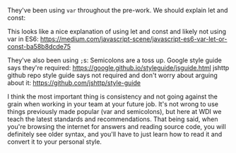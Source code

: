 They've been using `var` throughout the pre-work. We should explain let and
const:

This looks like a nice explanation of using let and const and likely not using var in ES6: https://medium.com/javascript-scene/javascript-es6-var-let-or-const-ba58b8dcde75

They've also been using `;`s:
Semicolons are a toss up.
Google style guide says they're required: https://google.github.io/styleguide/jsguide.html
jshttp github repo style guide says not required and don't worry about arguing about it: https://github.com/jshttp/style-guide

I think the most important thing is consistency and not going against the grain when working in your team at your future job. It's not wrong to use things previously made popular (var and semicolons), but here at WDI we teach the latest standards and recommendations. That being said, when you're browsing the internet for answers and reading source code, you will definitely see older syntax, and you'll have to just learn how to read it and convert it to your personal style.
